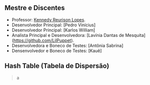 ## Mestre e Discentes

- Professor: [Kennedy Reurison Lopes](https://github.com/kennedyufersa).<br />
- Desenvolvedor Principal: [Pedro Vinícius] 
- Desenvolvedor Principal: [Karlos William]
- Analista Principal e Desenvolvedora: [Lavínia Dantas de Mesquita] (https://github.com/LilPuppet).<br />
- Desenvolvedora e Boneco de Testes: [Antônia Sabrina]
- Densenvolvedor e Boneco de Testes: [Kauê]



## Hash Table (Tabela de Dispersão)
>a
